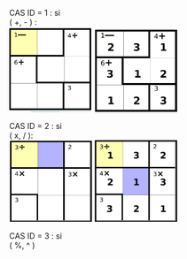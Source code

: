 CAS ID = 1 : si  
( +, - ) :  
<img src="../img/3_1.png" width="150">
<img src="../img/3_1sol.png" width="150">

CAS ID = 2 :  si  
( x, / ):  
<img src="../img/3_2.png" width="150">
<img src="../img/3_2sol.png" width="150">


CAS ID = 3 : si  
( %, ^ )
